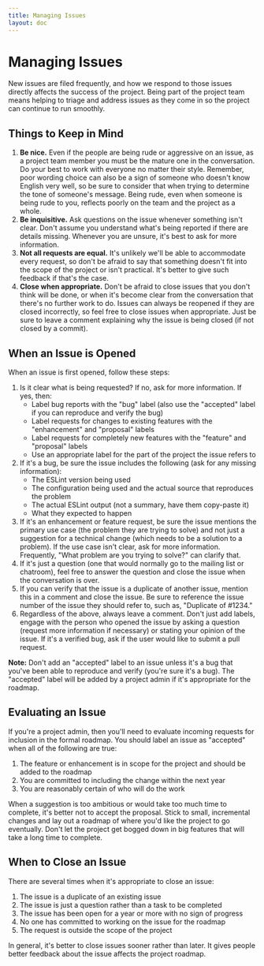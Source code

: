 ```yaml
---
title: Managing Issues
layout: doc
---
```


# Managing Issues

New issues are filed frequently, and how we respond to those issues directly affects the success of the project. Being part of the project team means helping to triage and address issues as they come in so the project can continue to run smoothly.

## Things to Keep in Mind

1. **Be nice.** Even if the people are being rude or aggressive on an issue, as a project team member you must be the mature one in the conversation. Do your best to work with everyone no matter their style. Remember, poor wording choice can also be a sign of someone who doesn't know English very well, so be sure to consider that when trying to determine the tone of someone's message. Being rude, even when someone is being rude to you, reflects poorly on the team and the project as a whole.
1. **Be inquisitive.** Ask questions on the issue whenever something isn't clear. Don't assume you understand what's being reported if there are details missing. Whenever you are unsure, it's best to ask for more information.
1. **Not all requests are equal.** It's unlikely we'll be able to accommodate every request, so don't be afraid to say that something doesn't fit into the scope of the project or isn't practical. It's better to give such feedback if that's the case.
1. **Close when appropriate.** Don't be afraid to close issues that you don't think will be done, or when it's become clear from the conversation that there's no further work to do. Issues can always be reopened if they are closed incorrectly, so feel free to close issues when appropriate. Just be sure to leave a comment explaining why the issue is being closed (if not closed by a commit).

## When an Issue is Opened

When an issue is first opened, follow these steps:

1. Is it clear what is being requested? If no, ask for more information. If yes, then:
    * Label bug reports with the "bug" label (also use the "accepted" label if you can reproduce and verify the bug)
    * Label requests for changes to existing features with the "enhancement" and "proposal" labels
    * Label requests for completely new features with the "feature" and "proposal" labels
    * Use an appropriate label for the part of the project the issue refers to
1. If it's a bug, be sure the issue includes the following (ask for any missing information):
    * The ESLint version being used
    * The configuration being used and the actual source that reproduces the problem
    * The actual ESLint output (not a summary, have them copy-paste it)
    * What they expected to happen
1. If it's an enhancement or feature request, be sure the issue mentions the primary use case (the problem they are trying to solve) and not just a suggestion for a technical change (which needs to be a solution to a problem). If the use case isn't clear, ask for more information. Frequently, "What problem are you trying to solve?" can clarify that.
1. If it's just a question (one that would normally go to the mailing list or chatroom), feel free to answer the question and close the issue when the conversation is over.
1. If you can verify that the issue is a duplicate of another issue, mention this in a comment and close the issue. Be sure to reference the issue number of the issue they should refer to, such as, "Duplicate of #1234."
1. Regardless of the above, always leave a comment. Don't just add labels, engage with the person who opened the issue by asking a question (request more information if necessary) or stating your opinion of the issue. If it's a verified bug, ask if the user would like to submit a pull request.

**Note:** Don't add an "accepted" label to an issue unless it's a bug that you've been able to reproduce and verify (you're sure it's a bug). The "accepted" label will be added by a project admin if it's appropriate for the roadmap.

## Evaluating an Issue

If you're a project admin, then you'll need to evaluate incoming requests for inclusion in the formal roadmap. You should label an issue as "accepted" when all of the following are true:

1. The feature or enhancement is in scope for the project and should be added to the roadmap
1. You are committed to including the change within the next year
1. You are reasonably certain of who will do the work

When a suggestion is too ambitious or would take too much time to complete, it's better not to accept the proposal. Stick to small, incremental changes and lay out a roadmap of where you'd like the project to go eventually. Don't let the project get bogged down in big features that will take a long time to complete.

## When to Close an Issue

There are several times when it's appropriate to close an issue:

1. The issue is a duplicate of an existing issue
1. The issue is just a question rather than a task to be completed
1. The issue has been open for a year or more with no sign of progress
1. No one has committed to working on the issue for the roadmap
1. The request is outside the scope of the project

In general, it's better to close issues sooner rather than later. It gives people better feedback about the issue affects the project roadmap.
